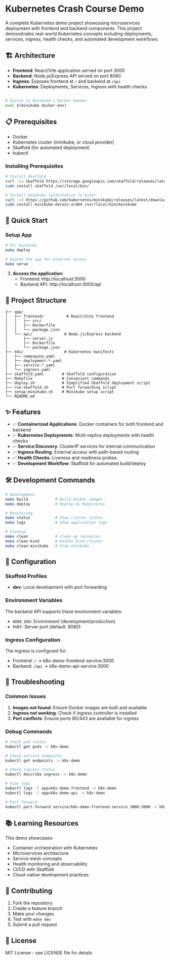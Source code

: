 # Kubernetes Crash Course Demo

A complete Kubernetes demo project showcasing microservices deployment with frontend and backend components. This project demonstrates real-world Kubernetes concepts including deployments, services, ingress, health checks, and automated development workflows.

## 🏗️ Architecture

- **Frontend**: React/Vite application served on port 3000
- **Backend**: Node.js/Express API served on port 8080
- **Ingress**: Exposes frontend at `/` and backend at `/api`
- **Kubernetes**: Deployments, Services, Ingress with health checks

## 
```bash
# Switch to Minikube's Docker Daemon
eval $(minikube docker-env)
```

## 📋 Prerequisites
- Docker
- Kubernetes cluster (minikube, or cloud provider)
- Skaffold (for automated deployment)
- kubectl

### Installing Prerequisites

```bash
# Install Skaffold
curl -Lo skaffold https://storage.googleapis.com/skaffold/releases/latest/skaffold-linux-amd64
sudo install skaffold /usr/local/bin/

# Install minikube (alternative to kind)
curl -LO https://github.com/kubernetes/minikube/releases/latest/download/minikube-darwin-arm64
sudo install minikube-darwin-arm64 /usr/local/bin/minikube
```

## 🚀 Quick Start

### Setup App

```bash
# For minikube  
make deploy

# Expose the app for external access
make serve
```



3. **Access the application:**
   - Frontend: http://localhost:3000
   - Backend API: http://localhost:3000/api

## 📁 Project Structure

```
├── app/
│   ├── frontend/          # React/Vite frontend
│   │   ├── src/
│   │   ├── Dockerfile
│   │   └── package.json
│   └── api/              # Node.js/Express backend
│       ├── server.js
│       ├── Dockerfile
│       └── package.json
├── k8s/                  # Kubernetes manifests
│   ├── namespace.yaml
│   ├── deployment-*.yaml
│   ├── service-*.yaml
│   └── ingress.yaml
├── skaffold.yaml        # Skaffold configuration
├── Makefile             # Convenient commands
├── deploy.sh            # Simplified Skaffold deployment script
├── run-skaffold.sh      # Port forwarding script
├── setup-minikube.sh    # Minikube setup script
└── README.md
```

## ✨ Features

- ✅ **Containerized Applications**: Docker containers for both frontend and backend
- ✅ **Kubernetes Deployments**: Multi-replica deployments with health checks
- ✅ **Service Discovery**: ClusterIP services for internal communication
- ✅ **Ingress Routing**: External access with path-based routing
- ✅ **Health Checks**: Liveness and readiness probes
- ✅ **Development Workflow**: Skaffold for automated build/deploy

## 🛠️ Development Commands

```bash
# Development
make build            # Build Docker images
make deploy           # Deploy to Kubernetes

# Monitoring
make status           # Show cluster status
make logs             # Show application logs

# Cleanup
make clean            # Clean up resources
make clean-kind       # Delete kind cluster
make clean-minikube   # Stop minikube
```

## 🔧 Configuration

### Skaffold Profiles

- **dev**: Local development with port forwarding

### Environment Variables

The backend API supports these environment variables:
- `NODE_ENV`: Environment (development/production)
- `PORT`: Server port (default: 8080)

### Ingress Configuration

The ingress is configured for:
- Frontend: `/` → k8s-demo-frontend-service:3000
- Backend: `/api` → k8s-demo-api-service:3000

## 🐛 Troubleshooting

### Common Issues

1. **Images not found**: Ensure Docker images are built and available
2. **Ingress not working**: Check if ingress controller is installed
3. **Port conflicts**: Ensure ports 80/443 are available for ingress

### Debug Commands

```bash
# Check pod status
kubectl get pods -n k8s-demo

# Check service endpoints
kubectl get endpoints -n k8s-demo

# Check ingress status
kubectl describe ingress -n k8s-demo

# View logs
kubectl logs -l app=k8s-demo-frontend -n k8s-demo
kubectl logs -l app=k8s-demo-api -n k8s-demo
```

```bash
# Port forward
kubectl port-forward service/k8s-demo-frontend-service 3000:3000 -n k8s-demo
```


## 📚 Learning Resources

This demo showcases:
- Container orchestration with Kubernetes
- Microservices architecture
- Service mesh concepts
- Health monitoring and observability
- CI/CD with Skaffold
- Cloud-native development practices

## 🤝 Contributing

1. Fork the repository
2. Create a feature branch
3. Make your changes
4. Test with `make dev`
5. Submit a pull request

## 📄 License

MIT License - see LICENSE file for details
